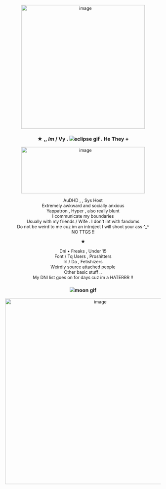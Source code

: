 <p align="center"> <img width="400" height="400" alt="image" src="https://github.com/user-attachments/assets/4fcc8a70-a6c9-4760-bd46-baa85c1bb8e5" /> </p>

### <p align="center"> ★ ,, _Im_ / Vy . ![eclipse gif](https://github.com/user-attachments/assets/d88a2da7-f811-4024-9ef3-8e13a124f100) . He They + </p>

<p align="center"> <img width="400" height="150" alt="image" src="https://github.com/user-attachments/assets/477bef76-432f-493d-94c4-7b4549c7d769" /> </p>


<p align="center"> 
  AuDHD , , Sys Host <br>
  Extremely awkward and socially anxious <br>
  Yappatron , Hyper , also really blunt <br> 
  I communicate my boundaries <br>
  Usually with my friends / Wife . I don't int with fandoms <br>
  Do not be weird to me cuz im an introject I will shoot your ass ^_^ <br>
  NO TTGS !!
</p>

<p align="center"> ★ </p>

<p align="center"> 
  Dni • Freaks , Under 15 <br>
  Font / Tq Users , Proshitters <br>
  Irl / Da , Fetishizers <br>
  Weirdly source attached people <br>
  Other basic stuff .. <br>
  My DNI list goes on for days cuz im a HATERRR !!
  
</p>


### <p align="center"> ![moon gif](https://github.com/user-attachments/assets/fc66e1ce-ebf2-427b-be8a-7d239fffa202) </p>



<p align="center"> <img width="600" height="600" alt="image" src="https://github.com/user-attachments/assets/fed7ebea-0480-4e49-a758-7ec88abde6e9" /> </p>

